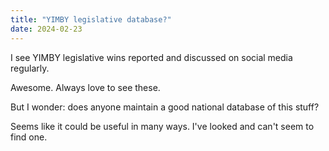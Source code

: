 ```yaml
---
title: "YIMBY legislative database?"
date: 2024-02-23
---
```


I see YIMBY legislative wins reported and discussed on social media regularly. 

<!--more-->

Awesome. Always love to see these. 

But I wonder: does anyone maintain a good national database of this stuff? 

Seems like it could be useful in many ways. I've looked and can't seem to find one.